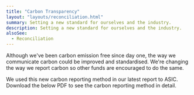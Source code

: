 ```yaml
---
title: "Carbon Transparency"
layout: "layouts/reconciliation.html"
summary: Setting a new standard for ourselves and the industry.
description: Setting a new standard for ourselves and the industry.
alsoSee:
  - Reconciliation
---
```


Although we've been carbon emission free since day one, the way we communicate carbon could be improved and standardised. We're changing the way we report carbon so other funds are encouraged to do the same.

We used this new carbon reporting method in our latest report to ASIC. Download the below PDF to see the carbon reporting method in detail.

